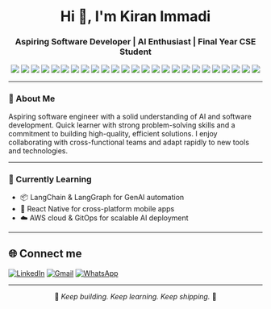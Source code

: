 <h1 align="center">Hi 👋, I'm Kiran Immadi</h1>
<h3 align="center">Aspiring Software Developer | AI Enthusiast | Final Year CSE Student</h3>

<p align="center">
  <!-- Programming Languages -->
  <img src="https://img.shields.io/badge/Code-Python-yellow?style=flat&logo=python" />
  <img src="https://img.shields.io/badge/Code-Java-blue?style=flat&logo=java" />
  <img src="https://img.shields.io/badge/Frontend-HTML5-E34F26?style=flat&logo=html5" />
  <img src="https://img.shields.io/badge/Frontend-CSS3-1572B6?style=flat&logo=css3" />
  <img src="https://img.shields.io/badge/Frontend-JS-F7DF1E?style=flat&logo=javascript" />
  <img src="https://img.shields.io/badge/Framework-Bootstrap-7952B3?style=flat&logo=bootstrap" />

  <!-- Mobile and App Dev -->
  <img src="https://img.shields.io/badge/Code-Flutter-02569B?style=flat&logo=flutter" />
  <img src="https://img.shields.io/badge/Code-Dart-0175C2?style=flat&logo=dart" />
  <img src="https://img.shields.io/badge/Backend-Firebase-FFCA28?style=flat&logo=firebase" />

  <!-- AI / ML -->
  <img src="https://img.shields.io/badge/AI-Scikit--learn-F7931E?style=flat&logo=scikitlearn" />
  <img src="https://img.shields.io/badge/AI-TensorFlow-FF6F00?style=flat&logo=tensorflow" />
  <img src="https://img.shields.io/badge/Data-Pandas-150458?style=flat&logo=pandas" />
  <img src="https://img.shields.io/badge/Data-Numpy-013243?style=flat&logo=numpy" />
  <img src="https://img.shields.io/badge/Viz-Seaborn-FF8C00?style=flat" />
  <img src="https://img.shields.io/badge/Viz-Matplotlib-11557C?style=flat" />
  <img src="https://img.shields.io/badge/BI-PowerBI-F2C811?style=flat&logo=powerbi" />
  <img src="https://img.shields.io/badge/Tech-GenAI-7F3FBF?style=flat&logo=openai" />
  <img src="https://img.shields.io/badge/Framework-LangChain-222?style=flat" />

  <!-- Databases and Cloud -->
  <img src="https://img.shields.io/badge/Database-MySQL-4479A1?style=flat&logo=mysql" />
  <img src="https://img.shields.io/badge/Database-MongoDB-47A248?style=flat&logo=mongodb" />
  <img src="https://img.shields.io/badge/Platform-Google%20Colab-F9AB00?style=flat&logo=googlecolab" />
  <img src="https://img.shields.io/badge/IDE-VS%20Code-007ACC?style=flat&logo=visualstudiocode" />
  <img src="https://img.shields.io/badge/Version%20Control-Git-F05032?style=flat&logo=git" />
  <img src="https://img.shields.io/badge/Automation-n8n-FF6A00?style=flat&logo=n8n" />
  <img src="https://img.shields.io/badge/GitHub-181717?style=flat&logo=github" />


  <!-- Soft Skills & Learning -->
  
</p>


---

### 🌟 About Me

Aspiring software engineer with a solid understanding of AI and software development. Quick learner with strong problem-solving skills and a commitment to building high-quality, efficient solutions. I enjoy collaborating with cross-functional teams and adapt rapidly to new tools and technologies.


---



### 🔭 Currently Learning

- 📦 LangChain & LangGraph for GenAI automation
- 🧩 React Native for cross-platform mobile apps
- ☁️ AWS cloud & GitOps for scalable AI deployment

---
## 🌐 Connect me

[![LinkedIn](https://img.shields.io/badge/LinkedIn-%230077B5.svg?style=for-the-badge&logo=linkedin&logoColor=white)](https://linkedin.com/in/kiran-immadi)
[![Gmail](https://img.shields.io/badge/Gmail-%234285F4?style=for-the-badge&logo=gmail&logoColor=white)](https://mail.google.com/mail/?view=cm&to=kiranimmadi2@gmail.com
)
[![WhatsApp](https://img.shields.io/badge/WhatsApp-25D366?style=for-the-badge&logo=whatsapp&logoColor=white)](https://wa.me/919916398527)




---

<p align="center">
  🚀 <em>Keep building. Keep learning. Keep shipping.</em> 🚀
</p>

